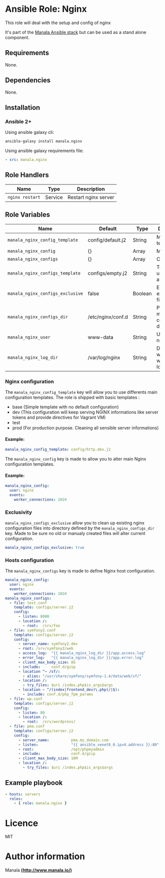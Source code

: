 # Ansible Role: Nginx

This role will deal with the setup and config of nginx

It's part of the [Manala Ansible stack](http://www.manala.io) but can be used as a stand alone component.

## Requirements

None.

## Dependencies

None.

## Installation

### Ansible 2+

Using ansible galaxy cli:

```bash
ansible-galaxy install manala.nginx
```

Using ansible galaxy requirements file:

```yaml
- src: manala.nginx
```

## Role Handlers

| Name            | Type    | Description          |
| --------------- | ------- | -------------------- |
| `nginx restart` | Service | Restart nginx server |

## Role Variables

| Name                              | Default           | Type    | Description                                 |
| --------------------------------- | ----------------- | ------- | ------------------------------------------- |
| `manala_nginx_config_template`    | config/default.j2 | String  | Main config template                        |
| `manala_nginx_config`             | {}                | Array   | Main config                                 |
| `manala_nginx_configs`            | {}                | Array   | Configs                                     |
| `manala_nginx_configs_template`   | configs/empty.j2  | String  | Template to use to define a host            |
| `manala_nginx_configs_exclusive`  | false             | Boolean | Exclusion of existings files                |
| `manala_nginx_configs_dir`        | /etc/nginx/conf.d | String  | Path to the main configuration directory    |
| `manala_nginx_user`               | www-data          | String  | User running nginx                          |
| `manala_nginx_log_dir`            | /var/log/nginx    | String  | Directory where Nginx will store is logs    |


### Nginx configuration

The `manala_nginx_config_template` key will allow you to use differents main configuration templates. The role is shipped with basic templates :

- base (Simple template with no default configuration)
- dev (This configuration will keep serving NGINX informations like server tokens and provide directives for Vagrant VM)
- test
- prod (For production purpose. Cleaning all sensible server informations)

#### Example:
```yaml
manala_nginx_config_template: config/http.dev.j2
```

The `manala_nginx_config` key is made to allow you to alter main Nginx configuration templates.

#### Example:

```yaml
manala_nginx_config:
  user: nginx
  events:
    worker_connections: 1024
```

### Exclusivity

`manala_nginx_configs_exclusive` allow you to clean up existing nginx configuration files into directory defined by the `manala_nginx_configs_dir` key. Made to be sure no old or manualy created files will alter current configuration.

```yaml
manala_nginx_configs_exclusive: true
```

### Hosts configuration

The `manala_nginx_configs` key is made to define Nginx host configuration.

```yaml
manala_nginx_config:
  user: nginx
  events:
    worker_connections: 1024
manala_nginx_configs:
  - file: test.conf
    template: configs/server.j2
    config:
      - listen: 8080
      - location /:
        - root:  /srv/foo
  - file: symfony2.conf
    template: configs/server.j2
    config:
      - server_name: symfony2.dev
      - root: /srv/symfony2/web
      - access_log:  "{{ manala_nginx_log_dir }}/app.access.log"
      - error_log:   "{{ manala_nginx_log_dir }}/app.error.log"
      - client_max_body_size: 8G
      - include:     conf.d/gzip
      - location ^~ /sf/:
        - alias: "/usr/share/symfony/symfony-1.4/data/web/sf/"
      - location /:
        - try_files: $uri /index.php$is_args$args
      - location ~ ^/(index|frontend_dev)\.php(/|$):
        - include: conf.d/php_fpm_params
  - file: wp.conf
    template: configs/server.j2
    config:
      - listen: 80
      - location /:
        - root:  /srv/wordpress/
  - file: pma.conf
    template: configs/server.j2
    config:
      - server_name:          pma.my_domain.com
      - listen:               "{{ ansible_venet0_0.ipv4.address }}:80"
      - root:                 /opt/phpmyadmin
      - include:              conf.d/gzip
      - client_max_body_size: 16M
      - location /:
        - try_files: $uri /index.php$is_args$args
```

## Example playbook

```yaml
- hosts: servers
  roles:
    - { role: manala.nginx }
```

# Licence

MIT

# Author information

Manala [**(http://www.manala.io/)**](http://www.manala.io)

